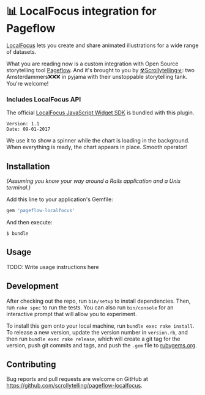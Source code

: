 # 📊 LocalFocus integration for Pageflow

[LocalFocus](https://www.localfocus.nl/en/) lets you create and share
animated illustrations for a wide range of datasets.

What you are reading now
is a custom integration with Open Source storytelling tool [Pageflow](https://pageflow.io). And it's brought to you by [☢Scrollytelling☣](https://www.scrollytelling.io):
two Amsterdammers❌❌❌ in pyjama with their unstoppable storytelling tank. You're welcome!

### Includes LocalFocus API

The official [LocalFocus JavaScript Widget SDK](https://developers.localfocus.nl/widgets/) is bundled with this plugin.

```
Version: 1.1
Date: 09-01-2017
```

We use it to show a spinner while the chart is loading in the background. When
everything is ready, the chart appears in place. Smooth operator!


## Installation

_(Assuming you know your way around a Rails application and a Unix terminal.)_

Add this line to your application's Gemfile:

```ruby
gem 'pageflow-localfocus'
```

And then execute:

    $ bundle

## Usage

TODO: Write usage instructions here

## Development

After checking out the repo, run `bin/setup` to install dependencies. Then, run `rake spec` to run the tests. You can also run `bin/console` for an interactive prompt that will allow you to experiment.

To install this gem onto your local machine, run `bundle exec rake install`. To release a new version, update the version number in `version.rb`, and then run `bundle exec rake release`, which will create a git tag for the version, push git commits and tags, and push the `.gem` file to [rubygems.org](https://rubygems.org).

## Contributing

Bug reports and pull requests are welcome on GitHub at https://github.com/scrollytelling/pageflow-localfocus.
